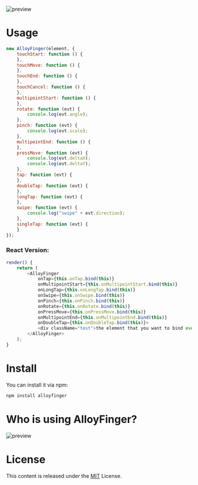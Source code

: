 ![preview](http://alloyteam.github.io/AlloyFinger/alloyfinger.png)

# Usage

```js
new AlloyFinger(element, {
    touchStart: function () {
    },
    touchMove: function () {
    },
    touchEnd: function () {
    },
    touchCancel: function () {
    },
    multipointStart: function () {
    },
    rotate: function (evt) {
        console.log(evt.angle);
    },
    pinch: function (evt) {
        console.log(evt.scale);
    },
    multipointEnd: function () {
    },
    pressMove: function (evt) {
        console.log(evt.deltaX);
        console.log(evt.deltaY);
    },
    tap: function (evt) {
    },
    doubleTap: function (evt) {
    },
    longTap: function (evt) {
    },
    swipe: function (evt) {
        console.log("swipe" + evt.direction);
    },
    singleTap: function (evt) {
    }
});
```

### React Version:

```js
render() {
    return (
        <AlloyFinger
            onTap={this.onTap.bind(this)}
            onMultipointStart={this.onMultipointStart.bind(this)}
            onLongTap={this.onLongTap.bind(this)}
            onSwipe={this.onSwipe.bind(this)}
            onPinch={this.onPinch.bind(this)}
            onRotate={this.onRotate.bind(this)}
            onPressMove={this.onPressMove.bind(this)}
            onMultipointEnd={this.onMultipointEnd.bind(this)}
            onDoubleTap={this.onDoubleTap.bind(this)}>
            <div className="test">the element that you want to bind event</div>
        </AlloyFinger>
    );
}
```


# Install

You can install it via npm:

```html
npm install alloyfinger
```

# Who is using AlloyFinger?

![preview](http://sqimg.qq.com/qq_product_operations/im/qqlogo/imlogo.png)

# License
This content is released under the [MIT](http://opensource.org/licenses/MIT) License.